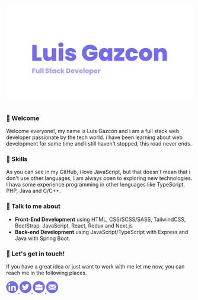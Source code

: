 <a href="https://luisgazcon.vercel.app/">
    <img src="/LuisGazcon-banner.png" alt="Luis Gazcon Full Stack Developer Web Page Banner" title="Luis Gazcon" />
</a>
<div>
  <br>
</div>

### 👋 Welcome
Welcome everyone!, my name is Luis Gazcón and i am a full stack web developer passionate by the tech world. i have been learning about web development for some time and i still haven't stopped, this road never ends.

### 💪 Skills
As you can see in my GitHub, i love JavaScript, but that doesn´t mean that i don't use other languages, 
I am always open to exploring new technologies. I hava some experience programming in other lenguages like TypeScript, PHP, Java and C/C++.

### 💼 Talk to me about
  - **Front-End Development** using HTML, CSS/SCSS/SASS, TailwindCSS, BootStrap, JavaScript, React, Redux and Next.js
  - **Back-end Development** using JavaScript/TypeScript with Express and Java with Spring Boot.

### 📧 Let's get in touch!
If you have a great idea or just want to work with me let me now, you can reach me in the following places.
<div>
  <a href="https://www.linkedin.com/in/luis-gazcon/" target="_blank">
    <img src="/LuisGazcon-linkedin.png" width="32px" alt="Linked in social icon"/>
  </a>
  <a href="https://www.twitter.com/LuisGazconz" target="_blank">
    <img src="/LuisGazcon-twitter.png" width="32px" alt="Twitter social icon"/>
  </a>
  <a href="https://luisgazcon.vercel.app/" target="_blank">
    <img src="/LuisGazcon-portfolio.png" width="32px" alt="Personal website social icon"/>
  </a>
  <a href="mailto:luiselgazcon@gmail.com" target="_blank">
    <img src="/LuisGazcon-email.png" width="32px" alt="E-mail social icon"/>
  </a>
</div>
